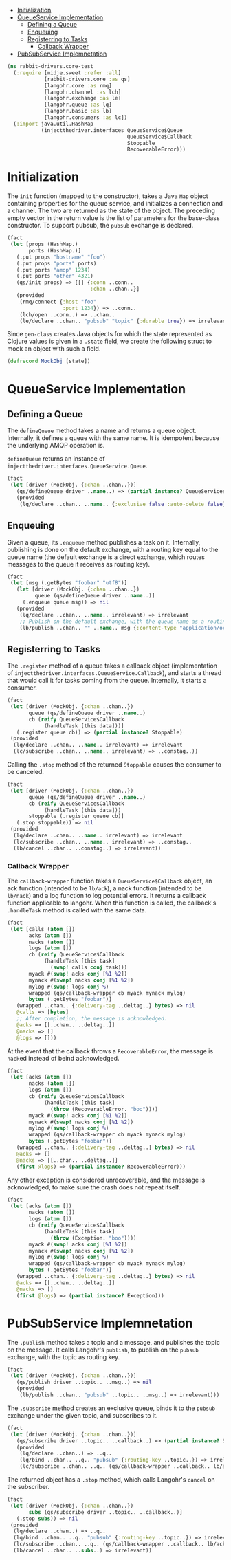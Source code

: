 * [Initialization](#initialization)
* [QueueService Implementation](#queueservice-implementation)
  * [Defining a Queue](#defining-a-queue)
  * [Enqueuing](#enqueuing)
  * [Registerring to Tasks](#registerring-to-tasks)
    * [Callback Wrapper](#callback-wrapper)
* [PubSubService Implemnetation](#pubsubservice-implemnetation)
```clojure
(ns rabbit-drivers.core-test
  (:require [midje.sweet :refer :all]
            [rabbit-drivers.core :as qs]
            [langohr.core :as rmq]
            [langohr.channel :as lch]
            [langohr.exchange :as le]
            [langohr.queue :as lq]
            [langohr.basic :as lb]
            [langohr.consumers :as lc])
  (:import java.util.HashMap
           (injectthedriver.interfaces QueueService$Queue
                                       QueueService$Callback
                                       Stoppable
                                       RecoverableError)))


```
# Initialization

The `init` function (mapped to the constructor), takes a Java `Map`
object containing properties for the queue service, and initializes
a connection and a channel. The two are returned as the state of
the object. The preceding empty vector in the return value is the
list of parameters for the base-class constructor.  To support
pubsub, the `pubsub` exchange is declared.
```clojure
(fact
 (let [props (HashMap.)
       ports (HashMap.)]
   (.put props "hostname" "foo")
   (.put props "ports" ports)
   (.put ports "amqp" 1234)
   (.put ports "other" 4321)
   (qs/init props) => [[] {:conn ..conn..
                           :chan ..chan..}]
   (provided
    (rmq/connect {:host "foo"
                  :port 1234}) => ..conn..
    (lch/open ..conn..) => ..chan..
    (le/declare ..chan.. "pubsub" "topic" {:durable true}) => irrelevant)))

```
Since `gen-class` creates Java objects for which the state
represented as Clojure values is given in a `.state` field, we
create the following struct to mock an object with such a field.
```clojure
(defrecord MockObj [state])

```
# QueueService Implementation

## Defining a Queue

The `defineQueue` method takes a name and returns a queue
object. Internally, it defines a queue with the same name. It is
idempotent because the underlying AMQP operation is.

`defineQueue` returns an instance of
`injectthedriver.interfaces.QueueService.Queue`.
```clojure
(fact
 (let [driver (MockObj. {:chan ..chan..})]
   (qs/defineQueue driver ..name..) => (partial instance? QueueService$Queue)
   (provided
    (lq/declare ..chan.. ..name.. {:exclusive false :auto-delete false}) => nil)))

```
## Enqueuing

Given a queue, its `.enqueue` method publishes a task on
it. Internally, publishing is done on the default exchange, with a
routing key equal to the queue name (the default exchange is a
direct exchange, which routes messages to the queue it receives as
routing key).
```clojure
(fact
 (let [msg (.getBytes "foobar" "utf8")]
   (let [driver (MockObj. {:chan ..chan..})
         queue (qs/defineQueue driver ..name..)]
     (.enqueue queue msg)) => nil
   (provided
    (lq/declare ..chan.. ..name.. irrelevant) => irrelevant
    ;; Publish on the default exchange, with the queue name as a routing key
    (lb/publish ..chan.. "" ..name.. msg {:content-type "application/octet-stream"}) => irrelevant)))


```
## Registerring to Tasks

The `.register` method of a queue takes a callback object
(implementation of
`injectthedriver.interfaces.QueueService.Callback`), and starts a
thread that would call it for tasks coming from the
queue. Internally, it starts a consumer.
```clojure
(fact
 (let [driver (MockObj. {:chan ..chan..})
       queue (qs/defineQueue driver ..name..)
       cb (reify QueueService$Callback
            (handleTask [this data]))]
   (.register queue cb)) => (partial instance? Stoppable)
 (provided
  (lq/declare ..chan.. ..name.. irrelevant) => irrelevant
  (lc/subscribe ..chan.. ..name.. irrelevant) => ..constag..))

```
Calling the `.stop` method of the returned `Stoppable` causes the
consumer to be canceled.
```clojure
(fact
 (let [driver (MockObj. {:chan ..chan..})
       queue (qs/defineQueue driver ..name..)
       cb (reify QueueService$Callback
            (handleTask [this data]))
       stoppable (.register queue cb)]
   (.stop stoppable)) => nil
 (provided
  (lq/declare ..chan.. ..name.. irrelevant) => irrelevant
  (lc/subscribe ..chan.. ..name.. irrelevant) => ..constag..
  (lb/cancel ..chan.. ..constag..) => irrelevant))

```
### Callback Wrapper

The `callback-wrapper` function takes a `QueueService$Callback`
object, an ack function (intended to be `lb/ack`), a nack function
(intended to be `lb/nack`) and a log function to log potential
errors. It returns a callback function applicable to langohr. When
this function is called, the callback's `.handleTask` method is
called with the same data.
```clojure
(fact
 (let [calls (atom [])
       acks (atom [])
       nacks (atom [])
       logs (atom [])
       cb (reify QueueService$Callback
            (handleTask [this task]
              (swap! calls conj task)))
       myack #(swap! acks conj [%1 %2])
       mynack #(swap! nacks conj [%1 %2])
       mylog #(swap! logs conj %)
       wrapped (qs/callback-wrapper cb myack mynack mylog)
       bytes (.getBytes "foobar")]
   (wrapped ..chan.. {:delivery-tag ..deltag..} bytes) => nil
   @calls => [bytes]
   ;; After completion, the message is acknowledged.
   @acks => [[..chan.. ..deltag..]]
   @nacks => []
   @logs => []))

```
At the event that the callback throws a `RecoverableError`, the
message is `nack`ed instead of beind acknowledged.
```clojure
(fact
 (let [acks (atom [])
       nacks (atom [])
       logs (atom [])
       cb (reify QueueService$Callback
            (handleTask [this task]
              (throw (RecoverableError. "boo"))))
       myack #(swap! acks conj [%1 %2])
       mynack #(swap! nacks conj [%1 %2])
       mylog #(swap! logs conj %)
       wrapped (qs/callback-wrapper cb myack mynack mylog)
       bytes (.getBytes "foobar")]
   (wrapped ..chan.. {:delivery-tag ..deltag..} bytes) => nil
   @acks => []
   @nacks => [[..chan.. ..deltag..]]
   (first @logs) => (partial instance? RecoverableError)))

```
Any other exception is considered unrecoverable, and the message is
acknowledged, to make sure the crash does not repeat itself.
```clojure
(fact
 (let [acks (atom [])
       nacks (atom [])
       logs (atom [])
       cb (reify QueueService$Callback
            (handleTask [this task]
              (throw (Exception. "boo"))))
       myack #(swap! acks conj [%1 %2])
       mynack #(swap! nacks conj [%1 %2])
       mylog #(swap! logs conj %)
       wrapped (qs/callback-wrapper cb myack mynack mylog)
       bytes (.getBytes "foobar")]
   (wrapped ..chan.. {:delivery-tag ..deltag..} bytes) => nil
   @acks => [[..chan.. ..deltag..]]
   @nacks => []
   (first @logs) => (partial instance? Exception)))

```
# PubSubService Implemnetation

The `.publish` method takes a topic and a message, and publishes
the topic on the message. It calls Langohr's `publish`, to publish
on the `pubsub` exchange, with the topic as routing key.
```clojure
(fact
 (let [driver (MockObj. {:chan ..chan..})]
   (qs/publish driver ..topic.. ..msg..) => nil
   (provided
    (lb/publish ..chan.. "pubsub" ..topic.. ..msg..) => irrelevant)))

```
The `.subscribe` method creates an exclusive queue, binds it to the
`pubsub` exchange under the given topic, and subscribes to it.
```clojure
(fact
 (let [driver (MockObj. {:chan ..chan..})]
   (qs/subscribe driver ..topic.. ..callback..) => (partial instance? Stoppable)
   (provided
    (lq/declare ..chan..) => ..q..
    (lq/bind ..chan.. ..q.. "pubsub" {:routing-key ..topic..}) => irrelevant
    (lc/subscribe ..chan.. ..q.. (qs/callback-wrapper ..callback.. lb/ack lb/nack println)) => ..subs..)))

```
The returned object has a `.stop` method, which calls Langohr's
`cancel` on the subscriber.
```clojure
(fact
 (let [driver (MockObj. {:chan ..chan..})
       subs (qs/subscribe driver ..topic.. ..callback..)]
   (.stop subs)) => nil
 (provided
  (lq/declare ..chan..) => ..q..
  (lq/bind ..chan.. ..q.. "pubsub" {:routing-key ..topic..}) => irrelevant
  (lc/subscribe ..chan.. ..q.. (qs/callback-wrapper ..callback.. lb/ack lb/nack println)) => ..subs..
  (lb/cancel ..chan.. ..subs..) => irrelevant))
```

